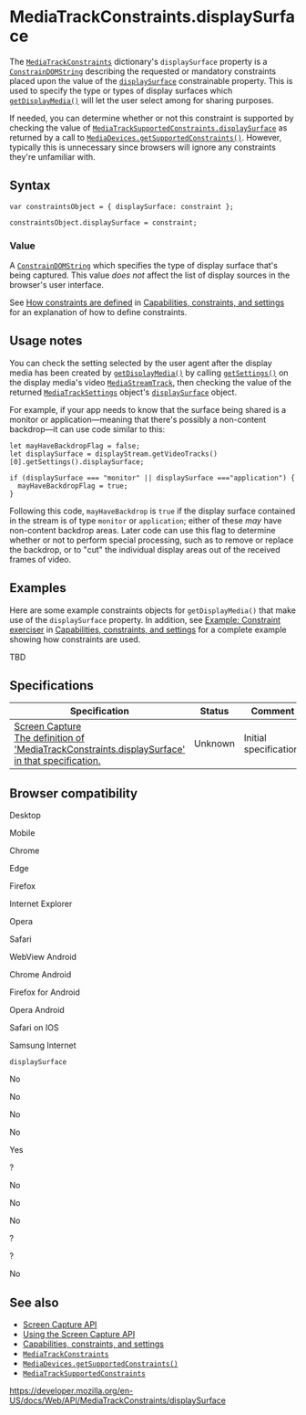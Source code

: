 MediaTrackConstraints.displaySurface
====================================

The [`MediaTrackConstraints`](../mediatrackconstraints) dictionary's `displaySurface` property is a [`ConstrainDOMString`](../constraindomstring) describing the requested or mandatory constraints placed upon the value of the [`displaySurface`](../mediatracksettings/displaysurface) constrainable property. This is used to specify the type or types of display surfaces which [`getDisplayMedia()`](../mediadevices/getdisplaymedia) will let the user select among for sharing purposes.

If needed, you can determine whether or not this constraint is supported by checking the value of [`MediaTrackSupportedConstraints.displaySurface`](../mediatracksupportedconstraints/displaysurface) as returned by a call to [`MediaDevices.getSupportedConstraints()`](../mediadevices/getsupportedconstraints). However, typically this is unnecessary since browsers will ignore any constraints they're unfamiliar with.

Syntax
------

    var constraintsObject = { displaySurface: constraint };

    constraintsObject.displaySurface = constraint;

### Value

A [`ConstrainDOMString`](../constraindomstring) which specifies the type of display surface that's being captured. This value *does not* affect the list of display sources in the browser's user interface.

See [How constraints are defined](#) in [Capabilities, constraints, and settings](../media_streams_api/constraints) for an explanation of how to define constraints.

Usage notes
-----------

You can check the setting selected by the user agent after the display media has been created by [`getDisplayMedia()`](../mediadevices/getdisplaymedia) by calling [`getSettings()`](../mediastreamtrack/getsettings) on the display media's video [`MediaStreamTrack`](../mediastreamtrack), then checking the value of the returned [`MediaTrackSettings`](../mediatracksettings) object's [`displaySurface`](../mediatracksettings/displaysurface) object.

For example, if your app needs to know that the surface being shared is a monitor or application—meaning that there's possibly a non-content backdrop—it can use code similar to this:

    let mayHaveBackdropFlag = false;
    let displaySurface = displayStream.getVideoTracks()[0].getSettings().displaySurface;

    if (displaySurface === "monitor" || displaySurface ==="application") {
      mayHaveBackdropFlag = true;
    }

Following this code, `mayHaveBackdrop` is `true` if the display surface contained in the stream is of type `monitor` or `application`; either of these *may* have non-content backdrop areas. Later code can use this flag to determine whether or not to perform special processing, such as to remove or replace the backdrop, or to "cut" the individual display areas out of the received frames of video.

Examples
--------

Here are some example constraints objects for `getDisplayMedia()` that make use of the `displaySurface` property. In addition, see [Example: Constraint exerciser](#) in [Capabilities, constraints, and settings](../media_streams_api/constraints) for a complete example showing how constraints are used.

TBD

Specifications
--------------

<table><thead><tr class="header"><th>Specification</th><th>Status</th><th>Comment</th></tr></thead><tbody><tr class="odd"><td><a href="https://w3c.github.io/mediacapture-screen-share/#dom-mediatrackconstraintset-displaysurface">Screen Capture<br />
<span class="small">The definition of 'MediaTrackConstraints.displaySurface' in that specification.</span></a></td><td><span class="spec-">Unknown</span></td><td>Initial specification.</td></tr></tbody></table>

Browser compatibility
---------------------

Desktop

Mobile

Chrome

Edge

Firefox

Internet Explorer

Opera

Safari

WebView Android

Chrome Android

Firefox for Android

Opera Android

Safari on IOS

Samsung Internet

`displaySurface`

No

No

No

No

Yes

?

No

No

No

?

?

No

See also
--------

-   [Screen Capture API](../screen_capture_api)
-   [Using the Screen Capture API](../screen_capture_api/using_screen_capture)
-   [Capabilities, constraints, and settings](../media_streams_api/constraints)
-   [`MediaTrackConstraints`](../mediatrackconstraints)
-   [`MediaDevices.getSupportedConstraints()`](../mediadevices/getsupportedconstraints)
-   [`MediaTrackSupportedConstraints`](../mediatracksupportedconstraints)

<a href="https://developer.mozilla.org/en-US/docs/Web/API/MediaTrackConstraints/displaySurface" class="_attribution-link">https://developer.mozilla.org/en-US/docs/Web/API/MediaTrackConstraints/displaySurface</a>
